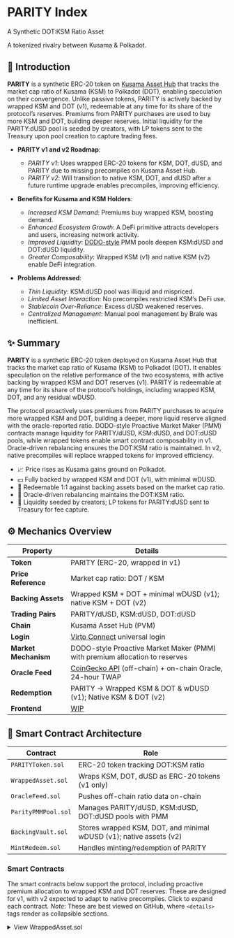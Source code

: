 # PARITY Index

A Synthetic DOT:KSM Ratio Asset

A tokenized rivalry between Kusama & Polkadot.

## 🚀 Introduction

**PARITY** is a synthetic ERC-20 token on [Kusama Asset Hub](https://kusama.network/) that tracks the market cap ratio of Kusama (KSM) to Polkadot (DOT), enabling speculation on their convergence. Unlike passive tokens, PARITY is actively backed by wrapped KSM and DOT (v1), redeemable at any time for its share of the protocol’s reserves. Premiums from PARITY purchases are used to buy more KSM and DOT, building deeper reserves. Initial liquidity for the PARITY:dUSD pool is seeded by creators, with LP tokens sent to the Treasury upon pool creation to capture trading fees.

- **PARITY v1 and v2 Roadmap**:
  - *PARITY v1*: Uses wrapped ERC-20 tokens for KSM, DOT, dUSD, and PARITY due to missing precompiles on Kusama Asset Hub.
  - *PARITY v2*: Will transition to native KSM, DOT, and dUSD after a future runtime upgrade enables precompiles, improving efficiency.

- **Benefits for Kusama and KSM Holders**:
  - *Increased KSM Demand*: Premiums buy wrapped KSM, boosting demand.
  - *Enhanced Ecosystem Growth*: A DeFi primitive attracts developers and users, increasing network activity.
  - *Improved Liquidity*: [DODO-style](https://docs.dodoex.io/en/product/pmm-algorithm) PMM pools deepen KSM:dUSD and DOT:dUSD liquidity.
  - *Greater Composability*: Wrapped KSM (v1) and native KSM (v2) enable DeFi integration.

- **Problems Addressed**:
  - *Thin Liquidity*: KSM:dUSD pool was illiquid and mispriced.
  - *Limited Asset Interaction*: No precompiles restricted KSM’s DeFi use.
  - *Stablecoin Over-Reliance*: Excess dUSD weakened reserves.
  - *Centralized Management*: Manual pool management by Brale was inefficient.

## ✨ Summary

**PARITY** is a synthetic ERC-20 token deployed on Kusama Asset Hub that tracks the market cap ratio of Kusama (KSM) to Polkadot (DOT). It enables speculation on the relative performance of the two ecosystems, with active backing by wrapped KSM and DOT reserves (v1). PARITY is redeemable at any time for its share of the protocol’s holdings, including wrapped KSM, DOT, and any residual wDUSD.

The protocol proactively uses premiums from PARITY purchases to acquire more wrapped KSM and DOT, building a deeper, more liquid reserve aligned with the oracle-reported ratio. DODO-style Proactive Market Maker (PMM) contracts manage liquidity for PARITY/dUSD, KSM:dUSD, and DOT:dUSD pools, while wrapped tokens enable smart contract composability in v1. Oracle-driven rebalancing ensures the DOT:KSM ratio is maintained. In v2, native precompiles will replace wrapped tokens for improved efficiency.

- 📈 Price rises as Kusama gains ground on Polkadot.
- 💵 Fully backed by wrapped KSM and DOT (v1), with minimal wDUSD.
- 🔁 Redeemable 1:1 against backing assets based on the market cap ratio.
- 🧮 Oracle-driven rebalancing maintains the DOT:KSM ratio.
- 🧰 Liquidity seeded by creators; LP tokens for PARITY:dUSD sent to Treasury for fee capture.

## ⚙️ Mechanics Overview

| **Property**        | **Details**                                                                 |
|---------------------|-----------------------------------------------------------------------------|
| **Token**           | PARITY (ERC-20, wrapped in v1)                                              |
| **Price Reference** | Market cap ratio: DOT / KSM                                                 |
| **Backing Assets**  | Wrapped KSM + DOT + minimal wDUSD (v1); native KSM + DOT (v2)               |
| **Trading Pairs**   | PARITY/dUSD, KSM:dUSD, DOT:dUSD                                             |
| **Chain**           | Kusama Asset Hub (PVM)                                                      |
| **Login**           | [Virto Connect](https://demo.virto.dev/) universal login                    |
| **Market Mechanism**| DODO-style Proactive Market Maker (PMM) with premium allocation to reserves |
| **Oracle Feed**     | [CoinGecko API](https://www.coingecko.com/) (off-chain) + on-chain Oracle, 24-hour TWAP |
| **Redemption**      | PARITY → Wrapped KSM & DOT & wDUSD (v1); Native KSM & DOT (v2)              |
| **Frontend**        | [WIP](https://parity.birdbrain.lol/)                                       |

## 🧱 Smart Contract Architecture

| **Contract**          | **Role**                                                              |
|-----------------------|----------------------------------------------------------------------|
| `PARITYToken.sol`     | ERC-20 token tracking DOT:KSM ratio                                  |
| `WrappedAsset.sol`    | Wraps KSM, DOT, dUSD as ERC-20 tokens (v1 only)                      |
| `OracleFeed.sol`      | Pushes off-chain ratio data on-chain                                  |
| `ParityPMMPool.sol`   | Manages PARITY/dUSD, KSM:dUSD, DOT:dUSD pools with PMM               |
| `BackingVault.sol`    | Stores wrapped KSM, DOT, and minimal wDUSD (v1); native assets (v2)   |
| `MintRedeem.sol`      | Handles minting/redemption of PARITY                                 |

### Smart Contracts

The smart contracts below support the protocol, including proactive premium allocation to wrapped KSM and DOT reserves. These are designed for v1, with v2 expected to adapt to native precompiles. Click to expand each contract. *Note*: These are best viewed on GitHub, where `<details>` tags render as collapsible sections.

<details>
<summary>View WrappedAsset.sol</summary>

```solidity
// SPDX-License-Identifier: MIT
pragma solidity ^0.8.20;

import "@openzeppelin/contracts/token/ERC20/IERC20.sol";
import "@openzeppelin/contracts/access/Ownable.sol";

contract WrappedAsset is Ownable {
    string public name;
    string public symbol;
    uint8 public decimals = 18;
    uint256 public totalSupply;
    
    mapping(address => uint256) public balanceOf;
    mapping(address => mapping(address => uint256)) public allowance;
    
    IERC20 public nativeAsset; // Native KSM, DOT, or dUSD
    uint256 public reserve; // Native assets held
    
    event Transfer(address indexed from, address indexed to, uint256 value);
    event Approval(address indexed owner, address indexed spender, uint256 value);
    event Deposit(address indexed user, uint256 nativeAmount, uint256 wrappedAmount);
    event Withdraw(address indexed user, uint256 wrappedAmount, uint256 nativeAmount);

    constructor(string memory _name, string memory _symbol, address _nativeAsset) {
        name = _name;
        symbol = _symbol;
        nativeAsset = IERC20(_nativeAsset);
    }

    function deposit(uint256 amount) external {
        require(amount > 0, "Invalid amount");
        require(nativeAsset.transferFrom(msg.sender, address(this), amount), "Transfer failed");
        balanceOf[msg.sender] += amount;
        totalSupply += amount;
        reserve += amount;
        emit Deposit(msg.sender, amount, amount);
        emit Transfer(address(0), msg.sender, amount);
    }

    function withdraw(uint256 amount) external {
        require(amount > 0, "Invalid amount");
        require(balanceOf[msg.sender] >= amount, "Insufficient balance");
        balanceOf[msg.sender] -= amount;
        totalSupply -= amount;
        reserve -= amount;
        require(nativeAsset.transfer(msg.sender, amount), "Transfer failed");
        emit Withdraw(msg.sender, amount, amount);
        emit Transfer(msg.sender, address(0), amount);
    }

    function approve(address spender, uint256 amount) external returns (bool) {
        allowance[msg.sender][spender] = amount;
        emit Approval(msg.sender, spender, amount);
        return true;
    }

    function transfer(address to, uint256 amount) external returns (bool) {
        require(balanceOf[msg.sender] >= amount, "Insufficient balance");
        balanceOf[msg.sender] -= amount;
        balanceOf[to] += amount;
        emit Transfer(msg.sender, to, amount);
        return true;
    }

    function transferFrom(address from, address to, uint256 amount) external returns (bool) {
        require(balanceOf[from] >= amount, "Insufficient balance");
        require(allowance[from][msg.sender] >= amount, "Insufficient allowance");
        balanceOf[from] -= amount;
        balanceOf[to] += amount;
        allowance[from][msg.sender] -= amount;
        emit Transfer(from, to, amount);
        return true;
    }
}
```
<details>
<summary>View BackingVault.sol</summary> 

<details>
<summary>View MintRedeem.sol</summary> 
  
<details>
<summary>View ParityPMMPool.sol</summary> 


## ⚖️ Core Concepts

What is PARITY?

    A synthetic token tracking the DOT:KSM market cap ratio.
    Backed by wrapped KSM and DOT (v1), with minimal wDUSD from fees or temporary holding; native KSM and DOT in v2.
    Price increases as KSM outperforms DOT.
    Redeemable at Net Asset Value (NAV) for wrapped KSM, DOT, and any wDUSD (v1); native assets in v2.
    Transparent, non-custodial, and designed to be unruggable.

## 🧪 Net Asset Value (NAV)

NAV = (Total Wrapped KSM & DOT Held + Vaulted wDUSD) ÷ PARITY Supply (v1); (Total Native KSM & DOT Held) ÷ PARITY Supply (v2)

    In v1, wDUSD (including premiums) is used to purchase wrapped KSM and DOT via KSM:dUSD and DOT:dUSD PMM pools, matching the oracle-reported ratio. In v2, native KSM and DOT will be used directly.
    Premiums are fully allocated to buy additional wrapped KSM and DOT (v1), increasing NAV without minting more PARITY or holding excess wDUSD.
    Redeeming PARITY returns a pro-rata share of wrapped KSM, DOT, and any residual wDUSD (v1); native assets in v2.

Example:

    Oracle ratio = DOT market cap / KSM market cap = 10 (DOT = $10B, KSM = $1B).
    Oracle prices: KSM = $20, DOT = $80.
    User mints 1 PARITY with $11 wDUSD (oracle price = $10).
    Protocol uses $10 to buy $6.67 wDOT (0.0833 wDOT) and $3.33 wKSM (0.1665 wKSM), and $1 premium to buy additional wKSM/wDOT in the same ratio.
    BackingVault holds ~0.0875 wDOT, ~0.1748 wKSM; NAV = $11.
    Redeeming 1 PARITY returns ~0.0875 wDOT, ~0.1748 wKSM, and $0 wDUSD (if none held). In v2, native KSM/DOT will be returned.

## 🔁 Dynamic Rebalancing

The protocol maintains the oracle ratio by:

    Buying wrapped KSM and DOT with all incoming wDUSD (including premiums) via PMM pools (v1); native assets in v2.
    Allowing redemption of PARITY for wrapped KSM, DOT, and any wDUSD (v1); native assets in v2.
    Periodically rebalancing by swapping wrapped KSM/DOT (v1) or native KSM/DOT (v2) if the oracle ratio shifts >1% (funded by fees or minimal vaulted wDUSD).

Example: If the ratio drops to 8, the protocol sells wDOT for wKSM (v1) or native DOT for KSM (v2) to adjust reserves to an 8:1 value ratio.
📈 Market Mechanics: PMM

DODO-style PMM contracts manage PARITY/dUSD, KSM:dUSD, and DOT:dUSD pools with single-sided liquidity:
text
Price(x) = P₀ × (1 + Κ × (x / R))

    P₀: Oracle price (DOT:KSM ratio, normalized to dUSD).
    Κ: Curvature constant (0.8).
    x: Trade size.
    R: Pool reserve (wDUSD).

Premium Allocation:

    Buying PARITY at a premium (e.g., $0.11 vs. $0.10 oracle price):
        Mints PARITY at oracle price ($0.10).
        Uses full $0.11 (including $0.01 premium) to buy wrapped KSM and DOT via PMM pools (v1); native assets in v2.
        Increases NAV by deepening reserves without inflating PARITY supply.

Benefits:

    Single-sided liquidity (wDUSD, wKSM, or wDOT in v1; native assets in v2).
    Oracle-anchored pricing.
    Low slippage, high capital efficiency.
    Transforms protocol into a reserve-building agent.

Liquidity Provision:

    Initial liquidity for PARITY:dUSD is seeded by creators, with LP tokens sent to the Treasury upon pool creation to capture trading fees.

NAV Dynamics
Action	Effect on Supply	Effect on Pool Value	Effect on NAV
Buying PARITY at premium	↑ Increases	↑ Increases (via reserves)	↑ Increases
Selling PARITY back to pool	↓ Decreases	↓ Decreases	Neutral/↓
No trade (HODLing)	-	-	↑ (if others buy)
🔗 Protocol Enhancements

The PARITY protocol has been upgraded to improve reserve backing, liquidity, and composability, addressing the challenges outlined in the Introduction:

    Premium Handling:
        Problem: Holding excess wDUSD did not strengthen reserve backing.
        Solution: Premiums are proactively used to buy wrapped KSM and DOT (v1) or native KSM and DOT (v2) via PMM pools, matching the oracle ratio.
        Impact: Builds deeper, more liquid reserves, improves redemption guarantees, and aligns PARITY with real KSM/DOT exposure.
        Note: Pool depth must be monitored to minimize slippage during premium purchases.
    Liquidity with PMM Contracts:
        Problem: KSM:dUSD pool was thin, mispriced, and lacked single-sided liquidity; no DOT:dUSD pool existed.
        Solution: Deploy DODO-style PMM contracts for KSM:dUSD and DOT:dUSD, supporting single-sided liquidity and oracle-based pricing.
        Impact: Deeper liquidity, reduced slippage, and efficient price tracking.
        Note: Contracts will be tested on Rococo testnet to ensure Kusama compatibility.
    Decentralized Pool Management:
        Problem: Brale manually managed KSM:dUSD, creating bottlenecks.
        Solution: PMM contracts automate liquidity; Brale focuses on wDUSD issuance.
        Impact: Decentralizes operations, enables continuous rebalancing.
        Note: A transition plan will phase out Brale’s role to avoid disruptions.
    Wrapped Tokens for Composability (v1):
        Problem: No precompiles for native KSM, DOT, dUSD, or PARITY on Kusama Asset Hub.
        Solution: Deploy wrapped ERC-20 tokens (WrappedAsset.sol) with custodian contracts in v1. Transition to native precompiles in v2 after Kusama Asset Hub runtime upgrade.
        Impact: Enables DeFi composability for liquidity, trading, and rebalancing in v1; native assets improve efficiency in v2.
        Note: Custodian contracts require security audits for v1.


## 🔐 Virto Connect Integration

    Single-sign-on for Kusama’s EVM ecosystem.
    Supports MetaMask, Nova, Talisman, and WebAuthn (passkeys).
    Ensures seamless UX for web2 and web3 users.

## 🔗 Oracle & Stablecoin Support

    Oracle Feed: CoinGecko API, pushed on-chain every 5 minutes, with 24-hour TWAP smoothing. Future DIA integration.
    Stablecoin: wDUSD (collateralized) in v1, native dUSD in v2; bridged USDC as fallback.
    Note: Oracle reliability is critical; decentralized alternatives are planned.

## 🧠 Project Goals

    ✅ Launch MVP on Kusama Asset Hub (v1).
    ✅ Oracle-driven minting with premium allocation to reserves.
    ✅ Dynamic rebalancing for BackingVault.
    ✅ PMM pools for PARITY/dUSD, KSM:dUSD, DOT:dUSD.
    🚧 Basic frontend for mint/redeem/trade.
    🚧 Governance for Treasury-owned LP.

## 🔮 What’s Next?

    Native DOT bridging and redemption.
    New synthetic matchups (e.g., ETH:BTC).
    Decentralized oracle integration (e.g., DIA).
    PARITY v2: Migration to native KSM, DOT, and dUSD precompiles after Kusama Asset Hub runtime upgrade.

## 🧑‍💻 Development Directory
text
├── contracts/
│   ├── PARITYToken.sol
│   ├── WrappedAsset.sol
│   ├── OracleFeed.sol
│   ├── ParityPMMPool.sol
│   ├── BackingVault.sol
│   └── MintRedeem.sol
├── frontend/
│   ├── public/
│   ├── pages/
│   └── components/
├── scripts/
│   └── updateOracle.ts
└── README.md

## 📜 License

MIT — Memeable. Forkable. Fundable.
